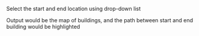 Select the start and end location using drop-down list

Output would be the map of buildings, and the path between start and end building would be highlighted
